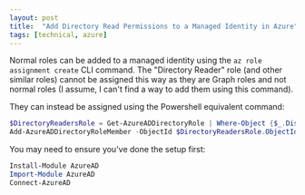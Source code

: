 ```yaml
---
layout: post
title:  "Add Directory Read Permissions to a Managed Identity in Azure"
tags: [technical, azure]
---
```


Normal roles can be added to a managed identity using the `az role assignment create` CLI command. The "Directory Reader" role (and other similar roles) cannot be assigned this way as they are Graph roles and not normal roles (I assume, I can't find a way to add them using this command).

They can instead be assigned using the Powershell equivalent command:
```powershell
$DirectoryReadersRole = Get-AzureADDirectoryRole | Where-Object {$_.DisplayName -eq "Directory Readers"}
Add-AzureADDirectoryRoleMember -ObjectId $DirectoryReadersRole.ObjectId -RefObjectId MANAGED_IDENTITY_OBJECT_ID
```

You may need to ensure you've done the setup first:
```powershell
Install-Module AzureAD
Import-Module AzureAD
Connect-AzureAD
```

